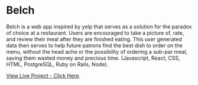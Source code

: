 # Belch 
 
Belch is a web app inspired by yelp that serves as a solution for the paradox of choice at a restaurant. Users are encouraged to take a picture of, rate, and review their meal after they are finished eating. This user generated data then serves to help future patrons find the best dish to order on the menu, without the head ache or the possibility of ordering a sub-par meal, saving them wasted money and precious time. (Javascript, React, CSS, HTML, PostgreSQL, Ruby on Rails, Node).

[View Live Project - Click Here](https://test-rails-app-belch.herokuapp.com/).

